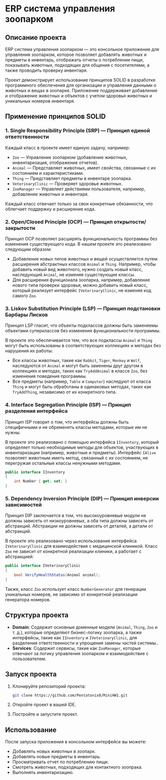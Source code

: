 # ERP cистема управления зоопарком

## Описание проекта

ERP cистема управления зоопарком — это консольное приложение для управления зоопарком, которое позволяет добавлять животных и предметы в инвентарь, отображать отчеты о потреблении пищи, показывать животных, подходящих для общения с посетителями, а также проводить проверку инвентаря.

Проект демонстрирует использование принципов SOLID в разработке программного обеспечения для организации и управления данными о животных и вещах в зоопарке. Приложение поддерживает добавление и отображение животных и объектов с учетом здоровья животных и уникальных номеров инвентаря.

## Применение принципов SOLID

### 1. **Single Responsibility Principle (SRP)** — Принцип единой ответственности

Каждый класс в проекте имеет единую задачу, например:

-   `Zoo` — Управление зоопарком (добавление животных, инвентаризация, отображение отчетов).
-   `Animal` — Представляет животных, имеет свойства, связанные с их состоянием и характеристиками.
-   `Thing` — Представляет предметы в инвентаре зоопарка.
-   `VeterinaryClinic` — Проверяет здоровье животных.
-   `ZooManager` — Управляет действиями пользователя, например, добавление животных и инвентаря.

Каждый класс отвечает только за свои конкретные обязанности, что облегчает поддержку и расширение кода.

### 2. **Open/Closed Principle (OCP)** — Принцип открытости/закрытости

Принцип OCP позволяет расширять функциональность программы без изменения существующего кода. В нашем проекте это реализовано следующим образом:

-   Добавление новых типов животных и вещей осуществляется путем расширения абстрактных классов `Animal` и `Thing`. Например, чтобы добавить новый вид животного, нужно создать новый класс, наследующий `Animal`, не изменяя существующие классы.
-   Для расширения функционала зоопарка, например, добавление нового типа проверки здоровья, можно добавить новый класс, который реализует интерфейс `IVeterinaryClinic`, не изменяя код самого `Zoo`.

### 3. **Liskov Substitution Principle (LSP)** — Принцип подстановки Барбары Лисков

Принцип LSP гласит, что объекты подклассов должны быть заменяемы объектами суперклассов без изменения функциональности программы.

В проекте это обеспечивается тем, что все подклассы `Animal` и `Thing` могут быть использованы в соответствующих коллекциях и методах без нарушения их работы:

-   Все классы животных, такие как `Rabbit`, `Tiger`, `Monkey` и `Wolf`, наследуются от `Animal` и могут быть заменены друг другом в коллекциях и методах, таких как `TryAddAnimal` в классе `Zoo`, без изменения поведения программы.
-   Все предметы (например, `Table` и `Computer`) наследуют от класса `Thing` и могут быть обработаны в одинаковых методах, таких как `TryAddThing`, независимо от их конкретного типа.

### 4. **Interface Segregation Principle (ISP)** — Принцип разделения интерфейса

Принцип ISP говорит о том, что интерфейсы должны быть специфичными и не обременять классы методами, которые им не нужны.

В проекте это реализовано с помощью интерфейса `IInventory`, который определяет только необходимые методы для объектов, участвующих в инвентаризации (например, животные и предметы). Интерфейс `IAlive` позволяет животным иметь метод, связанный с их состоянием, не перегружая остальные классы ненужными методами.

```csharp
public interface IInventory
{
    int Number { get; set; }
}
```

### 5. **Dependency Inversion Principle (DIP)** — Принцип инверсии зависимостей

Принцип DIP заключается в том, что высокоуровневые модули не должны зависеть от низкоуровневых, а оба типа должны зависеть от абстракций. Абстракции не должны зависеть от деталей, а детали от абстракций.

В проекте это реализовано через использование интерфейса `IVeterinaryClinic` для взаимодействия с медицинской клиникой. Класс `Zoo` не зависит от конкретной реализации клиники, а работает с абстракцией:

```csharp
public interface IVeterinaryClinic
{
    bool VerifyHealthStatus(Animal animal);
}
```

Также, класс `Zoo` использует класс `NumberGenerator` для генерации уникальных номеров, не зависимо от конкретной реализации генератора номеров.

## Структура проекта

-   **Domain**: Содержит основные доменные модели (`Animal`, `Thing`, `Zoo` и т. д.), которые определяют бизнес-логику зоопарка, а также интерфейсы, такие как `IInventory` и `IVeterinaryClinic`, для разделения ответственности и упрощения замены частей системы..
-   **Services**: Содержит сервисы, такие как `ZooManager`, которые отвечают за логику управления зоопарком и взаимодействие с пользователем.

## Запуск проекта

1. Клонируйте репозиторий проекта:

    ```bash
    git clone https://github.com/Pentatonix0/MiniHW1.git
    ```

2. Откройте проект в вашей IDE.
3. Постройте и запустите проект.

## Использование

После запуска приложения в консольном интерфейсе вы можете:

-   Добавлять новых животных в зоопарк.
-   Добавлять новые предметы в инвентарь.
-   Просматривать отчет по потреблению пищи.
-   Смотреть животных, подходящих для контактного зоопрака.
-   Выполнять инвентаризацию.
